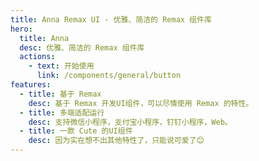 ```yaml
---
title: Anna Remax UI - 优雅、简洁的 Remax 组件库
hero:
  title: Anna
  desc: 优雅、简洁的 Remax 组件库
  actions:
    - text: 开始使用
      link: /components/general/button
features:
  - title: 基于 Remax
    desc: 基于 Remax 开发UI组件，可以尽情使用 Remax 的特性。
  - title: 多端适配运行
    desc: 支持微信小程序，支付宝小程序，钉钉小程序，Web。
  - title: 一款 Cute 的UI组件
    desc: 因为实在想不出其他特性了，只能说可爱了😊
---
```

